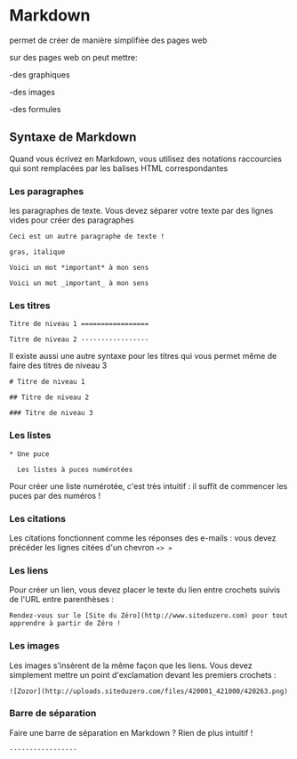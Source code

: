    # Markdown

permet de créer de manière simplifièe des pages web


sur des pages web on peut mettre:

-des graphiques 

-des images 

-des formules

## Syntaxe de Markdown
     
Quand vous écrivez en Markdown, vous utilisez des notations raccourcies qui sont remplacées par les balises HTML correspondantes

### Les paragraphes

les paragraphes de texte. Vous devez séparer votre texte par des lignes vides pour créer des paragraphes    

`Ceci est un autre paragraphe de texte !`

    gras, italique

`Voici un mot *important* à mon sens`
     
`Voici un mot _important_ à mon sens` 


### Les titres
 
 
`Titre de niveau 1
=================`

`Titre de niveau 2
-----------------  `

Il existe aussi une autre syntaxe pour les titres qui vous permet même de faire des titres de niveau 3 

`# Titre de niveau 1`

`## Titre de niveau 2`

`### Titre de niveau 3`


### Les listes

`* Une puce`

      Les listes à puces numérotées

Pour créer une liste numérotée, c'est très intuitif : il suffit de commencer les puces par des numéros !



### Les citations 
           
Les citations fonctionnent comme les réponses des e-mails : vous devez précéder les lignes citées d'un chevron `«> »`
       

### Les liens


Pour créer un lien, vous devez placer le texte du lien entre crochets suivis de l'URL entre parenthèses :

`Rendez-vous sur le [Site du Zéro](http://www.siteduzero.com) pour tout apprendre à partir de Zéro !`

### Les images

Les images s'insèrent de la même façon que les liens. Vous devez simplement mettre un point d'exclamation devant les premiers crochets :

`![Zozor](http://uploads.siteduzero.com/files/420001_421000/420263.png)`

### Barre de séparation


Faire une barre de séparation en Markdown ? Rien de plus intuitif !

`-----------------`







